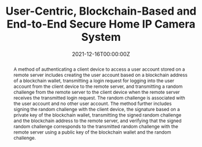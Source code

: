 ---
title: "User-Centric, Blockchain-Based and End-to-End Secure Home IP Camera System"

authors:
- admin
- Zhi Zhong
- Qi Chai
- Dong Guo
- Tian Pan

date: "2021-12-16T00:00:00Z"

# Publication type.
# Legend: 0 = Uncategorized; 1 = Conference paper; 2 = Journal article;
# 3 = Preprint / Working Paper; 4 = Report; 5 = Book; 6 = Book section;
# 7 = Thesis; 8 = Patent
publication_types: ["8"]

# Publication name and optional abbreviated publication name.
publication: "United States Patent Application 20210390533A1"
publication_short: ""

abstract: A method of authenticating a client device to access a user account stored on a remote server includes creating the user account based on a blockchain address of a blockchain wallet, transmitting a login request for logging into the user account from the client device to the remote server, and transmitting a random challenge from the remote server to the client device when the remote server receives the transmitted login request. The random challenge is associated with the user account and no other user account. The method further includes signing the random challenge with the client device, the signature based on a private key of the blockchain wallet, transmitting the signed random challenge and the blockchain address to the remote server, and verifying that the signed random challenge corresponds to the transmitted random challenge with the remote server using a public key of the blockchain wallet and the random challenge.

# Display this page in the Featured widget?
featured: true

# Custom links (uncomment lines below)
links:
 - name: Patent
   url: https://appft.uspto.gov/netacgi/nph-Parser?Sect1=PTO2&Sect2=HITOFF&p=1&u=%2Fnetahtml%2FPTO%2Fsearch-bool.html&r=1&f=G&l=50&co1=AND&d=PG01&s1=%22Fan,+Xinxin%22&OS=%22Fan,+Xinxin%22&RS=%22Fan,+Xinxin%22
---